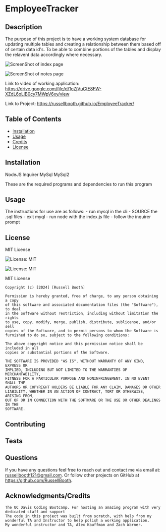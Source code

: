 # EmployeeTracker

  ## Description

  The purpose of this project is to have a working system database for updating multiple tables and creating a relationship between them based off of certain data id's. To be able to combine portions of the tables and display the relavent data accordingly where necessary. 

  ![ScreenShot of index page](./screenshots/indexSs.png)

  ![ScreenShot of notes page](./screenshots/notesSs.png)

 Link to video of working application: https://drive.google.com/file/d/1oZjVuCtE8FW-XZdL6oLlB0cy7MWpV6xy/view
  
  Link to Project: https://russellbooth.github.io/EmployeeTracker/

  ## Table of Contents

  - [Installation](#installation)
  - [Usage](#usage)
  - [Credits](#credits)
  - [License](#license)

  ## Installation

  NodeJS
  Inquirer
  MySql
  MySql2

  These are the required programs and dependencies to run this program

  ## Usage

  The instructions for use are as follows:
    - run mysql in the cli
    - SOURCE the .sql files
    - exit myql
    - run node with the index.js file
    - follow the inquirer prompt

  ## License

  MIT License

  ![License: MIT](https://img.shields.io/badge/license-MIT-blue)

  ![License: MIT](https://choosealicense.com/licenses/mit/)

  MIT License

    Copyright (c) [2024] [Russell Booth]
    
    Permission is hereby granted, free of charge, to any person obtaining a copy
    of this software and associated documentation files (the "Software"), to deal
    in the Software without restriction, including without limitation the rights
    to use, copy, modify, merge, publish, distribute, sublicense, and/or sell
    copies of the Software, and to permit persons to whom the Software is
    furnished to do so, subject to the following conditions:
    
    The above copyright notice and this permission notice shall be included in all
    copies or substantial portions of the Software.
    
    THE SOFTWARE IS PROVIDED "AS IS", WITHOUT WARRANTY OF ANY KIND, EXPRESS OR
    IMPLIED, INCLUDING BUT NOT LIMITED TO THE WARRANTIES OF MERCHANTABILITY,
    FITNESS FOR A PARTICULAR PURPOSE AND NONINFRINGEMENT. IN NO EVENT SHALL THE
    AUTHORS OR COPYRIGHT HOLDERS BE LIABLE FOR ANY CLAIM, DAMAGES OR OTHER
    LIABILITY, WHETHER IN AN ACTION OF CONTRACT, TORT OR OTHERWISE, ARISING FROM,
    OUT OF OR IN CONNECTION WITH THE SOFTWARE OR THE USE OR OTHER DEALINGS IN THE
    SOFTWARE.

  ## Contributing
  
  ## Tests

  ## Questions

  If you have any questions feel free to reach out and contact me via email at: russellbooth121@gmail.com.
  Or follow other projects on GitHub at https://github.com/RussellBooth.

  ## Acknowledgments/Credits

    The UC Davis Coding Bootcamp. For hosting an amazing program with very dedicated staff and support
    The code in this project was built from scratch, with help from my wonderful TA and Instructor to help polish a working application.
    My wonderful instructor and TA, Alex Kauffman and Zach Warner.
